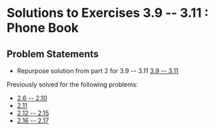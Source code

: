 # Solutions to Exercises 3.9 -- 3.11 : Phone Book


## Problem Statements

- Repurpose solution from part 2 for 3.9 -- 3.11 [3.9 -- 3.11](https://fullstackopen.com/en/part3/deploying_app_to_internet#exercises-3-9-3-11)

Previously solved for the following problems:

- [2.6 -- 2.10](https://fullstackopen.com/en/part2/forms#exercises-2-6-2-10)
- [2.11](https://fullstackopen.com/en/part2/getting_data_from_server#exercise-2-11)
- [2.12 -- 2.15](https://fullstackopen.com/en/part2/altering_data_in_server#exercises-2-12-2-15)
- [2.16 -- 2.17](https://fullstackopen.com/en/part2/adding_styles_to_react_app#exercises-2-16-2-17)
